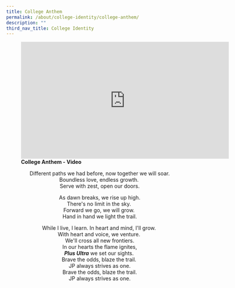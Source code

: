 ```yaml
---
title: College Anthem
permalink: /about/college-identity/college-anthem/
description: ""
third_nav_title: College Identity
---
```

<figure>
<iframe width="560" height="315" src="https://www.youtube.com/embed/uYPGuu23xjQ" title="YouTube video player" frameborder="0" allow="accelerometer; autoplay; clipboard-write; encrypted-media; gyroscope; picture-in-picture" allowfullscreen></iframe>
<figcaption><strong>College Anthem - Video</strong></figcaption></figure>

<center><p>
 Different paths we had before, now together we will soar.<br>
Boundless love, endless growth. <br>
Serve with zest, open our doors.</p>

<p>As dawn breaks, we rise up high.<br>
There's no limit in the sky. <br>
Forward we go, we will grow. <br>
Hand in hand we light the trail.</p>

<p>While I live, I learn. In heart and mind, I'll grow. <br>
With heart and voice, we venture. <br>
We'll cross all new frontiers.<br>
In our hearts the flame ignites,<br>
<i><strong>Plus Ultra</strong></i> we set our sights. <br>
Brave the odds, blaze the trail. <br>
JP always strives as one.<br>
Brave the odds, blaze the trail.<br>
JP always strives as one.</p></center>